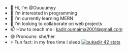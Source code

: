- 👋 Hi, I’m @Ouuuumyy
- 👀 I’m interested in programming
- 🌱 I’m currently learning MERN
- 💞️ I’m looking to collaborate on web projects
- 📫 How to reach me : kadir.oumaima2001@gmail.com
- 😄 Pronouns: she/her
- ⚡ Fun fact: in my free time i sleep
 [![oukadir 42 stats](https://badge.mediaplus.ma/black/oukadir)](https://github.com/Ouuuumyy)

<!---
Ouuuumyy/Ouuuumyy is a ✨ special ✨ repository because its `README.md` (this file) appears on your GitHub profile.
You can click the Preview link to take a look at your changes.
--->
